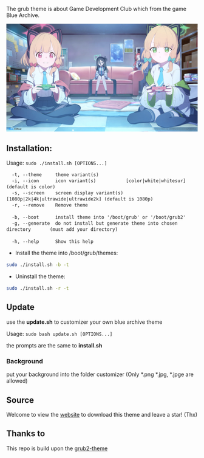 The grub theme is about Game Development Club which from the game Blue Archive.

![Preview](/backgrounds/1080p/background-tela.jpg "Preview")

## Installation:

Usage:  `sudo ./install.sh [OPTIONS...]`

```
  -t, --theme     theme variant(s)
  -i, --icon      icon variant(s)           [color|white|whitesur]              (default is color)
  -s, --screen    screen display variant(s) [1080p|2k|4k|ultrawide|ultrawide2k] (default is 1080p)
  -r, --remove    Remove theme

  -b, --boot      install theme into '/boot/grub' or '/boot/grub2'
  -g, --generate  do not install but generate theme into chosen directory       (must add your directory)

  -h, --help      Show this help
```

 - Install the theme into /boot/grub/themes:

```sh
sudo ./install.sh -b -t
```

 - Uninstall the theme:

```sh
sudo ./install.sh -r -t
```

## Update
use the **update.sh** to customizer your own blue archive theme

Usage: `sudo bash update.sh [OPTIONS...]`

the prompts are the same to **install.sh**

### Background
put your background into the folder customizer (Only *.png *.jpg, *.jpge are allowed)

## Source
Welcome to view the [website](https://www.pling.com/p/2142175/) to download this theme and leave a star! (Thx)

## Thanks to
This repo is build upon the [grub2-theme](https://github.com/vinceliuice/grub2-themes)